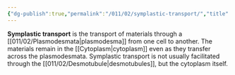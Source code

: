 ```yaml
---
{"dg-publish":true,"permalink":"/011/02/symplastic-transport/","title":"Symplastic Transport","tags":["BIOL412"],"created":"2024-09-26T13:45:04.133-07:00","updated":"2024-09-26T15:26:13.612-07:00"}
---
```


**Symplastic transport** is the transport of materials through a [[011/02/Plasmodesmata\|plasmodesma]] from one cell to another. The materials remain in the [[Cytoplasm\|cytoplasm]] even as they transfer across the plasmodesmata. Symplastic transport is not usually facilitated through the [[011/02/Desmotubule\|desmotubules]], but the cytoplasm itself.